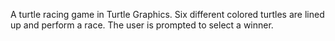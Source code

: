 A turtle racing game in Turtle Graphics. Six different colored turtles are lined up and perform a race. The user is prompted to select a winner.
